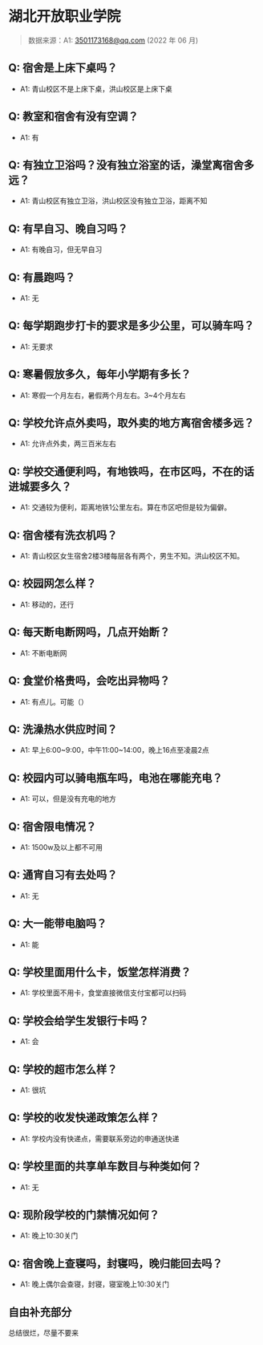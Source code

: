 # 湖北开放职业学院

> 数据来源：A1: 3501173168@qq.com (2022 年 06 月)

## Q: 宿舍是上床下桌吗？

- A1: 青山校区不是上床下桌，洪山校区是上床下桌

## Q: 教室和宿舍有没有空调？

- A1: 有

## Q: 有独立卫浴吗？没有独立浴室的话，澡堂离宿舍多远？

- A1: 青山校区有独立卫浴，洪山校区没有独立卫浴，距离不知

## Q: 有早自习、晚自习吗？

- A1: 有晚自习，但无早自习

## Q: 有晨跑吗？

- A1: 无

## Q: 每学期跑步打卡的要求是多少公里，可以骑车吗？

- A1: 无要求

## Q: 寒暑假放多久，每年小学期有多长？

- A1: 寒假一个月左右，暑假两个月左右。3\~4个月左右

## Q: 学校允许点外卖吗，取外卖的地方离宿舍楼多远？

- A1: 允许点外卖，两三百米左右

## Q: 学校交通便利吗，有地铁吗，在市区吗，不在的话进城要多久？

- A1: 交通较为便利，距离地铁1公里左右。算在市区吧但是较为偏僻。

## Q: 宿舍楼有洗衣机吗？

- A1: 青山校区女生宿舍2楼3楼每层各有两个，男生不知。洪山校区不知。

## Q: 校园网怎么样？

- A1: 移动的，还行

## Q: 每天断电断网吗，几点开始断？

- A1: 不断电断网

## Q: 食堂价格贵吗，会吃出异物吗？

- A1: 有点儿。可能（）

## Q: 洗澡热水供应时间？

- A1: 早上6:00\~9:00，中午11:00\~14:00，晚上16点至凌晨2点

## Q: 校园内可以骑电瓶车吗，电池在哪能充电？

- A1: 可以，但是没有充电的地方

## Q: 宿舍限电情况？

- A1: 1500w及以上都不可用

## Q: 通宵自习有去处吗？

- A1: 无

## Q: 大一能带电脑吗？

- A1: 能

## Q: 学校里面用什么卡，饭堂怎样消费？

- A1: 学校里面不用卡，食堂直接微信支付宝都可以扫码

## Q: 学校会给学生发银行卡吗？

- A1: 会

## Q: 学校的超市怎么样？

- A1: 很坑

## Q: 学校的收发快递政策怎么样？

- A1: 学校内没有快递点，需要联系旁边的申通送快递

## Q: 学校里面的共享单车数目与种类如何？

- A1: 无

## Q: 现阶段学校的门禁情况如何？

- A1: 晚上10:30关门

## Q: 宿舍晚上查寝吗，封寝吗，晚归能回去吗？

- A1: 晚上偶尔会查寝，封寝，寝室晚上10:30关门

## 自由补充部分

总结很烂，尽量不要来